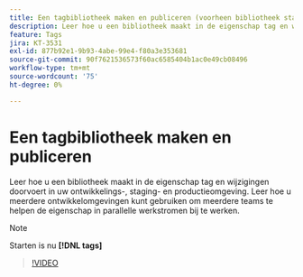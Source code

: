 ```yaml
---
title: Een tagbibliotheek maken en publiceren (voorheen bibliotheek starten)
description: Leer hoe u een bibliotheek maakt in de eigenschap tag en wijzigingen doorvoert in uw ontwikkelings-, staging- en productieomgeving.
feature: Tags
jira: KT-3531
exl-id: 877b92e1-9b93-4abe-99e4-f80a3e353681
source-git-commit: 90f7621536573f60ac6585404b1ac0e49cb08496
workflow-type: tm+mt
source-wordcount: '75'
ht-degree: 0%

---
```


# Een tagbibliotheek maken en publiceren

Leer hoe u een bibliotheek maakt in de eigenschap tag en wijzigingen doorvoert in uw ontwikkelings-, staging- en productieomgeving. Leer hoe u meerdere ontwikkelomgevingen kunt gebruiken om meerdere teams te helpen de eigenschap in parallelle werkstromen bij te werken.

>[!NOTE]
>
> Starten is nu **[!DNL tags]**

>[!VIDEO](https://video.tv.adobe.com/v/28731/?quality=12&learn=on)
